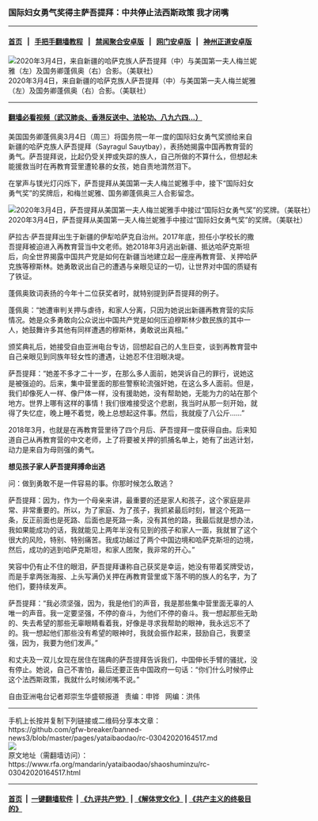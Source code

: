 ### 国际妇女勇气奖得主萨吾提拜：中共停止法西斯政策  我才闭嘴
------------------------

#### [首页](https://github.com/gfw-breaker/banned-news3/blob/master/README.md) &nbsp;&nbsp;|&nbsp;&nbsp; [手把手翻墙教程](https://github.com/gfw-breaker/guides/wiki) &nbsp;&nbsp;|&nbsp;&nbsp; [禁闻聚合安卓版](https://github.com/gfw-breaker/bn-android) &nbsp;&nbsp;|&nbsp;&nbsp; [网门安卓版](https://github.com/oGate2/oGate) &nbsp;&nbsp;|&nbsp;&nbsp; [神州正道安卓版](https://github.com/SzzdOgate/update) 



<div id="headerimg">
 <img alt="2020年3月4日，来自新疆的哈萨克族人萨吾提拜（中）与美国第一夫人梅兰妮雅（左）及国务卿蓬佩奥（右）合影。（美联社）" src="https://www.rfa.org/mandarin/yataibaodao/shaoshuminzu/rc-03042020164517.html/0304y.jpg/@@images/eec10ed5-3195-4d0c-822f-d61a9b034a22.jpeg" title="2020年3月4日，来自新疆的哈萨克族人萨吾提拜（中）与美国第一夫人梅兰妮雅（左）及国务卿蓬佩奥（右）合影。（美联社）"/>
 <div id="headerimgcontents">
  <div id="headerimgcaption">
   <span>
    2020年3月4日，来自新疆的哈萨克族人萨吾提拜（中）与美国第一夫人梅兰妮雅（左）及国务卿蓬佩奥（右）合影。（美联社）
   </span>
   <!-- zoomattribute -->
  </div>
  <!-- headerimgcaption -->
 </div>
 <!-- headerimagecontents -->
</div>

<hr/>


#### [翻墙必看视频（武汉肺炎、香港反送中、法轮功、八九六四...）](https://github.com/gfw-breaker/banned-news3/blob/master/pages/link3.md)

<div id="storytext">
 <div>
  <div class="slot_header">
  </div>
 </div>
 <p>
  美国国务卿蓬佩奥3月4日（周三）将国务院一年一度的国际妇女勇气奖颁给来自新疆的哈萨克族人萨吾提拜（Sayragul Sauytbay），表扬她揭露中国再教育营的勇气。萨吾提拜说，比起仍受关押或失踪的族人，自己所做的不算什么，但想起未能援救当时在再教育营里遭轮暴的女孩，她自责地潸然泪下。
 </p>
 <p>
  在掌声与镁光灯闪烁下，萨吾提拜从美国第一夫人梅兰妮雅手中，接下“国际妇女勇气奖”的奖牌后，和梅兰妮雅、国务卿蓬佩奥三人合影留念。
 </p>
 <p>
  <div class="image-inline captioned" style="width:680px;">
   <div style="width:680px;">
    <img alt="2020年3月4日，萨吾提拜从美国第一夫人梅兰妮雅手中接过“国际妇女勇气奖”的奖牌。（美联社）" src="https://www.rfa.org/mandarin/yataibaodao/shaoshuminzu/rc-03042020164517.html/0304z.jpg" title="2020年3月4日，萨吾提拜从美国第一夫人梅兰妮雅手中接过“国际妇女勇气奖”的奖牌。（美联社）"/>
   </div>
   <div class="image-caption">
    <span style="width:680px;">
     2020年3月4日，萨吾提拜从美国第一夫人梅兰妮雅手中接过“国际妇女勇气奖”的奖牌。（美联社）
    </span>
    <span class="copyright">
    </span>
   </div>
  </div>
 </p>
 <p>
  萨拉古·萨吾提拜出生于新疆的伊犁哈萨克自治州。2017年底，担任小学校长的撒吾提拜被迫进入再教育营当中文老师。她2018年3月逃出新疆、抵达哈萨克斯坦后，向全世界揭露中国共产党是如何在新疆当地建立起一座座再教育营、关押哈萨克族等穆斯林。她勇敢说出自己的遭遇与亲眼见证的一切，让世界对中国的质疑有了铁证。
 </p>
 <p>
  蓬佩奥致词表扬的今年十二位获奖者时，就特别提到萨吾提拜的例子。
 </p>
 <p>
  蓬佩奥：“她遭审判关押与虐待，和家人分离，只因为她说出新疆再教育营的实际情况。她是众多勇敢向公众说出中国共产党是如何压迫穆斯林少数民族的其中一人，她鼓舞许多其他有同样遭遇的穆斯林，勇敢说出真相。”
 </p>
 <p>
  颁奖典礼后，她接受自由亚洲电台专访，回想起自己的人生巨变，谈到再教育营中自己亲眼见到同族年轻女性的遭遇，让她忍不住泪眼决堤。
 </p>
 <p>
  萨吾提拜：“她差不多才二十一岁，在那么多人面前，她哭诉自己的罪行，说她这是被强迫的。后来，集中营里面的那些警察轮流强奸她，在这么多人面前。但是，我们却像死人一样、像尸体一样，没有援助她，没有帮助她，无能为力的站在那个地方。世界上哪有这样的事情！我们很难接受这个悲剧，我当时从那一刻开始，就得了失忆症，晚上睡不着觉，晚上总想起这件事。然后，我就瘦了八公斤……”
 </p>
 <p>
  2018年3月，也就是在再教育营里待了四个月后、萨吾提拜一度获得自由。后来知道自己从再教育营的中文老师，上了将要被关押的抓捕名单上，她有了出逃计划，动力是来自为母则强的勇气。
 </p>
 <p>
 </p>
 <p>
 </p>
 <p>
  <b>
   想见孩子家人萨吾提拜搏命出逃
  </b>
  <b>
  </b>
  <b>
  </b>
 </p>
 <p>
  问：做到勇敢不是一件容易的事。你那时候怎么敢逃？
 </p>
 <p>
  萨吾提拜：因为，作为一个母亲来讲，最重要的还是家人和孩子，这个家庭是非常、非常重要的。所以，为了家庭、为了孩子，我抓紧最后时刻，冒这个死路一条，反正前面也是死路、后面也是死路一条，没有其他的路，我最后就是想办法，我如果能成功的话，我就能见上两年半没有见到的孩子和家人一面，我就冒了这个很大的风险，特别、特别痛苦。我成功越过了两个中国边境和哈萨克斯坦的边境，然后，成功的逃到哈萨克斯坦，和家人团聚，我非常的开心。”
 </p>
 <p>
  笑容中仍有止不住的眼泪，萨吾提拜谦称自己获奖是幸运，她没有带着奖牌受访，而是手拿两张海报、上头写满仍关押在再教育营里或下落不明的族人的名字，为了他们，要持续发声。
 </p>
 <p>
  萨吾提拜：“我必须坚强，因为，我是他们的声音，我是那些集中营里面无辜的人唯一的声音。我一定要坚强，不停的奋斗，为他们不停的奋斗。我一想起那些无助的、失去希望的那些无辜眼睛看着我，好像是寻求我帮助的眼神，我永远忘不了的。我一想起他们那些没有希望的眼神时，我就会振作起来，鼓励自己，我要坚强，因为，我要为他们发声。”
 </p>
 <p>
  和丈夫及一双儿女现在居住在瑞典的萨吾提拜告诉我们，中国伸长手臂的骚扰，没有停止。她说，自己不害怕，最后还要正告中国政府一句话：“你们什么时候停止这个法西斯政策，我就什么时候闭嘴不说。”
 </p>
 <p>
 </p>
 <p>
  自由亚洲电台记者郑崇生华盛顿报道   责编：申铧   网编：洪伟
 </p>
</div>

<hr/>
手机上长按并复制下列链接或二维码分享本文章：<br/>
https://github.com/gfw-breaker/banned-news3/blob/master/pages/yataibaodao/rc-03042020164517.md <br/>
<a href='https://github.com/gfw-breaker/banned-news3/blob/master/pages/yataibaodao/rc-03042020164517.md'><img src='https://github.com/gfw-breaker/banned-news3/blob/master/pages/yataibaodao/rc-03042020164517.md.png'/></a> <br/>
原文地址（需翻墙访问）：https://www.rfa.org/mandarin/yataibaodao/shaoshuminzu/rc-03042020164517.html


------------------------
#### [首页](https://github.com/gfw-breaker/banned-news3/blob/master/README.md) &nbsp;|&nbsp; [一键翻墙软件](https://github.com/gfw-breaker/nogfw/blob/master/README.md) &nbsp;| [《九评共产党》](https://github.com/gfw-breaker/9ping.md/blob/master/README.md#九评之一评共产党是什么) | [《解体党文化》](https://github.com/gfw-breaker/jtdwh.md/blob/master/README.md) | [《共产主义的终极目的》](https://github.com/gfw-breaker/gczydzjmd.md/blob/master/README.md)


<img src='http://gfw-breaker.win/banned-news3/pages/yataibaodao/rc-03042020164517.md' width='0px' height='0px'/>